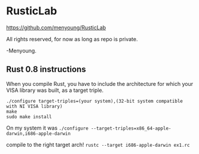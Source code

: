 RusticLab
=========

https://github.com/menyoung/RusticLab

All rights reserved, for now as long as repo is private.

-Menyoung.

Rust 0.8 instructions
---------------------
When you compile Rust, you have to include the architecture for which your VISA library was built, as a target triple.

	./configure target-triples=(your system),(32-bit system compatible with NI VISA library)
	make
	sudo make install

On my system it was
`./configure --target-triples=x86_64-apple-darwin,i686-apple-darwin`

compile to the right target arch!
`rustc --target i686-apple-darwin ex1.rc`

